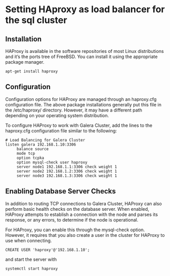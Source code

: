 # Setting HAproxy as load balancer for the sql cluster
## Installation

HAProxy is available in the software repositories of most Linux distributions and it’s the ports tree of FreeBSD. You can install it using the appropriate package manager.
```
apt-get install haproxy
```
## Configuration

Configuration options for HAProxy are managed through an haproxy.cfg configuration file. The above package installations generally put this file in the /etc/haproxy/ directory. However, it may have a different path depending on your operating system distribution.

To configure HAProxy to work with Galera Cluster, add the lines to the haproxy.cfg configuration file similar to the following:

```
# Load Balancing for Galera Cluster
listen galera 192.168.1.10:3306
     balance source
     mode tcp
     option tcpka
     option mysql-check user haproxy
     server node1 192.168.1.1:3306 check weight 1
     server node2 192.168.1.2:3306 check weight 1
     server node3 192.168.1.3:3306 check weight 1
```
## Enabling Database Server Checks

In addition to routing TCP connections to Galera Cluster, HAProxy can also perform basic health checks on the database server. When enabled, HAProxy attempts to establish a connection with the node and parses its response, or any errors, to determine if the node is operational.

For HAProxy, you can enable this through the mysql-check option. However, it requires that you also create a user in the cluster for HAProxy to use when connecting.
```
CREATE USER 'haproxy'@'192.168.1.10';
```

and start the server with 
```
systemctl start haproxy
```